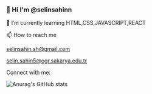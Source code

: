 ### 👋 Hi I'm @selinsahinn


🌱 I’m currently learning HTML,CSS,JAVASCRIPT,REACT

📫 How to reach me 

selinsahin.sh@gmail.com

selin.sahin5@ogr.sakarya.edu.tr

Connect with me:

[linkedin]: https://www.linkedin.com/in/selinsahinn/
[medium]: https://medium.com/@selinsahinn


![Anurag's GitHub stats](https://github-readme-stats.vercel.app/api?username=selinsahinn&theme=omni&show_icons=true)


<!--
**selinsahinn/selinsahinn** is a ✨ _special_ ✨ repository because its `README.md` (this file) appears on your GitHub profile.

Here are some ideas to get you started:


